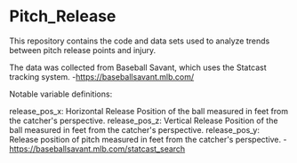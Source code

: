 # Pitch_Release
This repository contains the code and data sets used to analyze trends between pitch release points and injury.

The data was collected from Baseball Savant, which uses the Statcast tracking system.
    -https://baseballsavant.mlb.com/



Notable variable definitions:

release_pos_x: Horizontal Release Position of the ball measured in feet from the catcher's perspective.
release_pos_z: Vertical Release Position of the ball measured in feet from the catcher's perspective.
release_pos_y: Release position of pitch measured in feet from the catcher's perspective.
    -https://baseballsavant.mlb.com/statcast_search
